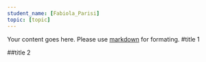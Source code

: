 ```yaml
---
student_name: [Fabiola_Parisi]
topic: [topic]
---
```

Your content goes here. Please use [markdown](https://docs.github.com/fr/get-started/writing-on-github/getting-started-with-writing-and-formatting-on-github) for formating.
#title 1

##title 2
